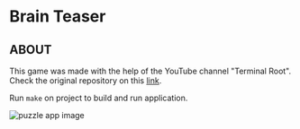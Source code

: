 # Brain Teaser

## ABOUT
This game was made with the help of the YouTube channel "Terminal Root". Check the original repository on this <a href="https://github.com/terroo/menu-sfml">link</a>.

Run ```make``` on project to build and run application.

<img href="./assets/example.png" alt="puzzle app image"/>


